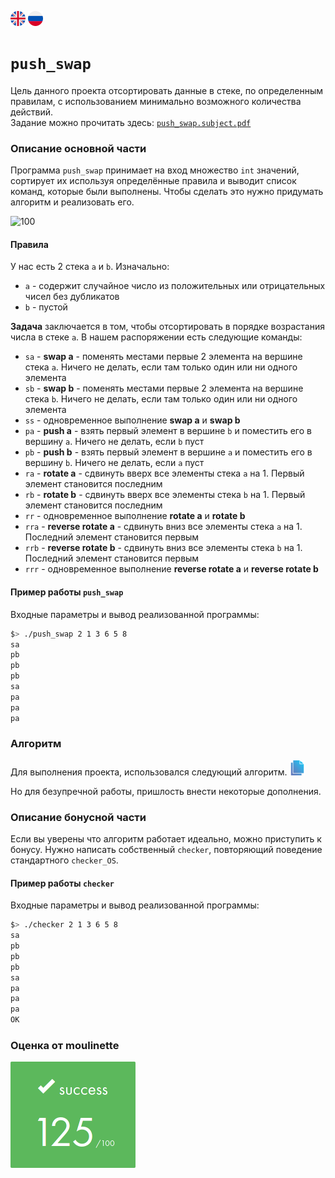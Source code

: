 [![eng](img/eng.png)](README.md) ![ru](img/ru.png)
# `push_swap`
Цель данного проекта отсортировать данные в стеке, по определенным правилам, с использованием минимально возможного количества действий.<br>
Задание можно прочитать здесь: [`push_swap.subject.pdf`](subject/push_swap.subject.pdf)
### Описание основной части
Программа `push_swap` принимает на вход множество `int` значений, сортирует их используя определённые правила и выводит список команд, которые были выполнены. Чтобы сделать это нужно придумать алгоритм и реализовать его.

![100](img/100slow.gif)
#### Правила
У нас есть 2 стека `a` и `b`. Изначально:
- `a` - содержит случайное число из положительных или отрицательных чисел без дубликатов
- `b` - пустой

__Задача__ заключается в том, чтобы отсортировать в порядке возрастания числа в стеке `a`.
В нашем распоряжении есть следующие команды:
- `sa` - __swap a__ - поменять местами первые 2 элемента на вершине стека `a`. Ничего не делать, если там только один или ни одного элемента
- `sb` - __swap b__ - поменять местами первые 2 элемента на вершине стека `b`. Ничего не делать, если там только один или ни одного элемента
- `ss` - одновременное выполнение __swap a__ и __swap b__
- `pa` - __push a__ - взять первый элемент в вершине `b` и поместить его в вершину `a`. Ничего не делать, если `b` пуст
- `pb` - __push b__ - взять первый элемент в вершине `a` и поместить его в вершину `b`. Ничего не делать, если `a` пуст
- `ra` - __rotate a__ - сдвинуть вверх все элементы стека `a` на 1. Первый элемент становится последним
- `rb` - __rotate b__ - сдвинуть вверх все элементы стека `b` на 1. Первый элемент становится последним
- `rr` - одновременное выполнение __rotate a__ и __rotate b__
- `rra` - __reverse rotate a__ - сдвинуть вниз все элементы стека `a` на 1. Последний элемент становится первым
- `rrb` - __reverse rotate b__ - сдвинуть вниз все элементы стека `b` на 1. Последний элемент становится первым
- `rrr` - одновременное выполнение __reverse rotate a__ и __reverse rotate b__

#### Пример работы `push_swap`
Входные параметры и вывод реализованной программы:
```bash
$> ./push_swap 2 1 3 6 5 8
sa
pb
pb
pb
sa
pa
pa
pa
```
### Алгоритм
Для выполнения проекта, использовался следующий алгоритм. [![link](img/doc.png)](https://github.com/VBrazhnik/Push_swap/wiki/Algorithm)

Но для безупречной работы, пришлость внести некоторые дополнения.
### Описание бонусной части
Если вы уверены что алгоритм работает идеально, можно приступить к бонусу. Нужно написать собственный `checker`, повторяющий поведение стандартного `checker_OS`.
#### Пример работы `checker`
Входные параметры и вывод реализованной программы:
```bash
$> ./checker 2 1 3 6 5 8
sa
pb
pb
pb
sa
pa
pa
pa
OK
```

### Оценка от moulinette

![125/100](img/125.png)
